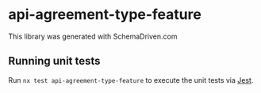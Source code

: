 
# api-agreement-type-feature

This library was generated with SchemaDriven.com

## Running unit tests

Run `nx test api-agreement-type-feature` to execute the unit tests via [Jest](https://jestjs.io).

